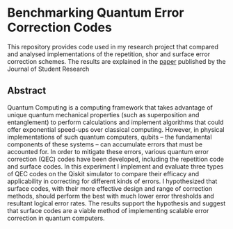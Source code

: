 # Benchmarking Quantum Error Correction Codes

This repository provides code used in my research project that compared and analysed implementations of the repetition, shor and surface error correction schemes. The results are explained in the [paper](https://www.jsr.org/hs/index.php/path/article/view/5127) published by the Journal of Student Research

## Abstract

Quantum Computing is a computing framework that takes advantage of unique quantum mechanical properties (such as superposition and entanglement) to perform calculations and implement algorithms that could offer exponential speed-ups over classical computing. However, in physical implementations of such quantum computers, qubits – the fundamental components of these systems – can accumulate errors that must be accounted for. In order to mitigate these errors, various quantum error correction (QEC) codes have been developed, including the repetition code and surface codes. In this experiment I implement and evaluate three types of QEC codes on the Qiskit simulator to compare their efficacy and applicability in correcting for different kinds of errors. I hypothesized that surface codes, with their more effective design and range of correction methods, should perform the best with much lower error thresholds and resultant logical error rates. The results support the hypothesis and suggest that surface codes are a viable method of implementing scalable error correction in quantum computers.

